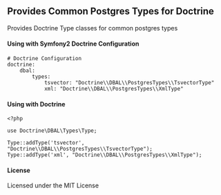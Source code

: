 Provides Common Postgres Types for Doctrine
-------------------------------------------

Provides Doctrine Type classes for common postgres types

#### Using with Symfony2 Doctrine Configuration

    # Doctrine Configuration
    doctrine:
        dbal:
            types:
                tsvector: "Doctrine\\DBAL\\PostgresTypes\\TsvectorType"
                xml: "Doctrine\\DBAL\\PostgresTypes\\XmlType"

#### Using with Doctrine

    <?php

    use Doctrine\DBAL\Types\Type;

    Type::addType('tsvector', "Doctrine\\DBAL\\PostgresTypes\\TsvectorType");
    Type::addType('xml', "Doctrine\\DBAL\\PostgresTypes\\XmlType");

#### License

Licensed under the MIT License
